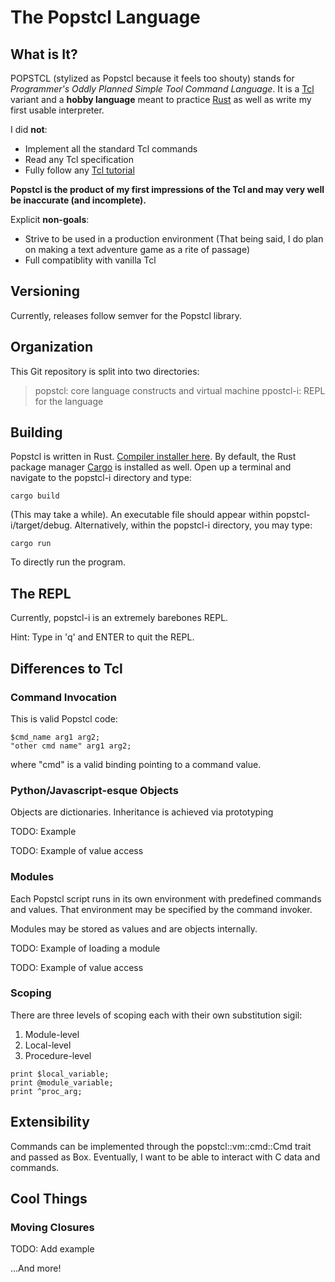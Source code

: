 # The Popstcl Language

## What is It?

POPSTCL (stylized as Popstcl because it feels too shouty) stands for *Programmer's Oddly Planned Simple Tool Command Language*. It is a [Tcl](https://www.tcl.tk/) variant and a **hobby language** meant to practice [Rust](https://www.rust-lang.org/en-US/) as well as write my first usable interpreter.

I did **not**:
* Implement all the standard Tcl commands
* Read any Tcl specification
* Fully follow any [Tcl tutorial](https://www.tcl.tk/doc/)

**Popstcl is the product of my first impressions of the Tcl and may very well be inaccurate (and incomplete).**

Explicit **non-goals**:
* Strive to be used in a production environment (That being said, I do plan on making a text adventure game as a rite of passage)
* Full compatiblity with vanilla Tcl

## Versioning
Currently, releases follow semver for the Popstcl library.

## Organization
This Git repository is split into two directories:
> popstcl: core language constructs and virtual machine
> ppostcl-i: REPL for the language

## Building
Popstcl is written in Rust. [Compiler installer here](https://www.rust-lang.org/en-US/install.html). By default, the Rust package manager [Cargo](https://crates.io/install) is installed as well. Open up a terminal and navigate to the popstcl-i directory and type:

~~~
cargo build
~~~

(This may take a while). An executable file should appear within popstcl-i/target/debug. Alternatively, within the popstcl-i directory, you may type:

~~~
cargo run
~~~

To directly run the program.

## The REPL
Currently, popstcl-i is an extremely barebones REPL. 

Hint: Type in 'q' and ENTER to quit the REPL.

## Differences to Tcl

### Command Invocation
This is valid Popstcl code:
~~~~
$cmd_name arg1 arg2;
"other cmd name" arg1 arg2;
~~~~
where "cmd" is a valid binding pointing to a command value.

### Python/Javascript-esque Objects
Objects are dictionaries. Inheritance is achieved via prototyping

TODO: Example

TODO: Example of value access

### Modules
Each Popstcl script runs in its own environment with predefined commands and values. That environment may be specified by the command invoker.

Modules may be stored as values and are objects internally.

TODO: Example of loading a module

TODO: Example of value access

### Scoping
There are three levels of scoping each with their own substitution sigil:
1. Module-level 
2. Local-level
3. Procedure-level

~~~
print $local_variable;
print @module_variable;
print ^proc_arg;
~~~

## Extensibility

Commands can be implemented through the popstcl::vm::cmd::Cmd trait and passed as Box<Cmd>. Eventually, I want to be able to interact with C data and commands.

## Cool Things

### Moving Closures
TODO: Add example

...And more!
